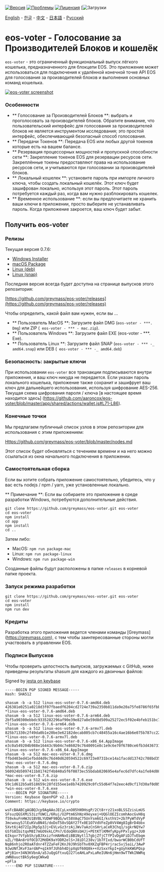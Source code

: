 [![Версия](https://img.shields.io/github/release/greymass/eos-voter/all.svg)](https://github.com/greymass/eos-voter/releases)
[![Проблемы](https://img.shields.io/github/issues/greymass/eos-voter.svg)](https://github.com/greymass/eos-voter/issues)
[![Лицензия](https://img.shields.io/badge/license-MIT-blue.svg)](https://raw.githubusercontent.com/greymass/eos-voter/master/LICENSE)
[![Загрузки](https://img.shields.io/github/downloads/greymass/eos-voter/total.svg)

[English](https://github.com/greymatss/eos-voter/blob/master/README.md) - [한글](https://github.com/greymass/eos-voter/blob/master/README.kr.md) - [中文](https://github.com/greymass/eos-voter/blob/master/README.zh.md) - [日本語](https://github.com/greymass/eos-voter/blob/master/README.ja.md) - [Русский](https://github.com/greymass/eos-voter/blob/master/README.ru.md)

# eos-voter - Голосование за Производителей Блоков и кошелёк

`eos-voter` - это ограниченный функциональный выпуск лёгкого кошелька, предназначенного для блокцепи EOS. Это приложение может использоваться для подключения к удалённой конечной точке API EOS для голосования за производителей блоков и выполнения основных команд кошелька.


[![eos-voter screenshot](https://raw.githubusercontent.com/greymass/eos-voter/master/eos-voter.png)](https://raw.githubusercontent.com/greymass/eos-voter/master/eos-voter.png)

### Особенности

- ** Голосование за Производителей Блоков **: выбрать и проголосовать за производителей блоков. Обратите внимание, что пользовательский интерфейс для голосования за производителей блоков не является инструментом исследования; это простой интерфейс, обеспечивающий безопасный способ голосования.
- ** Передачи Токенов **: Передача EOS или любых другой токенов которые есть на вашем балансе.
- ** Резервация процессорных мощностей и пропускной способности сети **: Закрепление токенов EOS для резервации ресурсов сети. Закреплённые токены предоставляют права на использование ресурсов сети, и учитываются при голосовании за производителей блоков.
- ** Локальный кошелек **: установите пароль при импорте личного ключа, чтобы создать локальный кошелёк. Этот ключ будет зашифрован локально, используя этот пароль. Этот пароль потребуется каждый раз, когда вам нужно разблокировать кошелек.
- ** Временное использование **: если вы предпочитаете не хранить ваши ключи в приложении, просто выберите не устанавливать пароль. Когда приложение закроется, ваш ключ будет забыт.

## Получить eos-voter

### Релизы

Текущая версия 0.7.6:

- [Windows Installer](https://github.com/greymass/eos-voter/releases/download/v0.7.6/win-eos-voter-0.7.6.exe)
- [macOS Package](https://github.com/greymass/eos-voter/releases/download/v0.7.6/mac-eos-voter-0.7.6.dmg)
- [Linux (deb)](https://github.com/greymass/eos-voter/releases/download/v0.7.6/linux-eos-voter-0.7.6-amd64.deb)
- [Linux (snap)](https://github.com/greymass/eos-voter/releases/download/v0.7.6/linux-eos-voter-0.7.6-amd64.snap)

Последняя версия всегда будет доступна на странице выпусков этого репозитория:

[https://github.com/greymass/eos-voter/releases](https://github.com/greymass/eos-voter/releases)

Чтобы определить, какой файл вам нужен, если вы ...

- ** Пользователь MacOS **: Загрузите файл DMG (`eos-voter - ***. Dmg`) или ZIP (` eos-voter - *** - mac.zip`).
- ** Пользователь Windows **: Загрузите файл EXE (eos-voter - ***. Exe).
- ** Пользователь Linux **: Загрузите файл SNAP (`eos-voter - *** -_ amd64.snap`) или DEB (` eos-voter - *** -_ amd64.deb`)

### Безопасность: закрытые ключи

При использовании `eos-voter` все транзакции подписываются внутри приложения, и ваш ключ никуда не передается. Если указан пароль локального кошелька, приложение также сохранит и зашифрует ваш ключ для дальнейшего использования, используя шифрование AES-256. Текущая схема шифрования пароля / ключа [в настоящее время находится здесь] (https://github.com/aaroncox/eos-voter/blob/master/app/shared/actions/wallet.js#L71-L86).

### Конечные точки

Мы предлагаем публичный список узлов в этом репозитории для использования с этим приложением:

[Https://github.com/greymass/eos-voter/blob/master/nodes.md](https://github.com/greymass/eos-voter/blob/master/nodes.md)

Этот список будет обновляться с течением времени и на него можно ссылаться из окна начального подключения в приложении.

### Самостоятельная сборка

Если вы хотите собрать приложение самостоятельно, убедитесь, что у вас есть nodejs / npm / yarn, уже установленные локально.

** Примечание **: Если вы собираете это приложение в среде разработки Windows, потребуются дополнительные действия.

```
git clone https://github.com/greymass/eos-voter.git eos-voter
cd eos-voter
npm install
cd app
npm install
cd ..
```

Затем либо:

- MacOS: `npm run package-mac`
- Linux: `npm run package-linux`
- Windows: `npm run package-win`

Созданные файлы будут расположены в папке `releases` в корневой папке проекта.

### Запуск режима разработки

```
git clone https://github.com/greymass/eos-voter.git eos-voter
cd eos-voter
npm install
npm run dev
```

### Кредиты

Разработка этого приложения ведется членами команды [Greymass] (https://greymass.com), с тем чтобы заинтересованные стороны могли участвовать в управлении EOS.

### Подписи Выпусков

Чтобы проверить целостность выпусков, загружаемых с GitHub, ниже приведены результаты shasum для каждого из двоичных файлов:

Signed by [jesta on keybase](https://keybase.io/jesta)

```
-----BEGIN PGP SIGNED MESSAGE-----
Hash: SHA512

shasum -b -a 512 linux-eos-voter-0.7.6-amd64.deb
426381e0251a0218d3f07fbaedf6204cd2724e739a2350b811da9e20a75fe8786f65fbb51c0596100faebe1d102d0645316484c4ab18e64b81cf3128c26e9297 *linux-eos-voter-0.7.6-amd64.deb
shasum -b -a 512 linux-eos-voter-0.7.6-arm64.deb
2bf5a90300ebbdc9335282296af90e39e827a8e59d8d509a25272ec5f02e4bfeb151bc76c575ba2a5ddd176ec1c47d8c23211711e335ee9c445758f49669ef39 *linux-eos-voter-0.7.6-arm64.deb
shasum -b -a 512 linux-eos-voter-0.7.6-armv7l.deb
825b71330c2f49da0b1e20be3e62182decab805cb7c48455a16c4ae16b6e075b787cc22a2b2bea43b0a74d2eea0c42c0b95352bcab07ebde65c84a012fc1c643 *linux-eos-voter-0.7.6-armv7l.deb
shasum -b -a 512 linux-eos-voter-0.7.6-x86_64.AppImage
e3c0a549204b988e16443c9b04c7e86029c7640091e8c1e9c6e70f6780ce6fb3d436731bcee505831231bd691462de7dfc10d4098e94cd9d3b3dc2b572ac0ad6 *linux-eos-voter-0.7.6-x86_64.AppImage
shasum -b -a 512 mac-eos-voter-0.7.6.dmg
ffbd403ed41efbdd4d9c76d40d620594522c69723e0731bce14a1facdd13742c708bd3524ee7c121961dcf37ff28ea45372283b4a9ac7a910466ac9af8597570 *mac-eos-voter-0.7.6.dmg
shasum -b -a 512 mac-eos-voter-0.7.6.zip
560924b5097411b81742f4b840a5f6f0873ec55bdab820695e4afec6d7dfc4a1fe84d08c1664edc43e47302f6a082f608079978618c65ba334936ed5130f86ba *mac-eos-voter-0.7.6.zip
shasum -b -a 512 win-eos-voter-0.7.6.exe
59c1d612b5a8518659c28fd155ee1e8b7420929c0fc55d64f7e2eec4d9cf17d30af0d0560cb788c6853f48ea88333626286e0a08e11cc5b4383dc4f61b52f83a *win-eos-voter-0.7.6.exe
-----BEGIN PGP SIGNATURE-----
Version: Keybase OpenPGP v2.1.0
Comment: https://keybase.io/crypto

wsFcBAABCgAGBQJcp9AgAAoJECyLxnO05hN9HsgP/2Ct8rrz21xoBLSSZzisLmUS
SFsuzQGSXMi53izfUWCL/6Ruj/U2Ptm6ShNz49eyxej+UQGlOEZIcomhAocGvH8q
f59xkuFnHWJU1BVBLYUDWF9BQG/wt58VAqC75UnYsm6GI/ksthVJ+2b7PyWTdVyP
3mcwouy5JlEuKVuBN4S/doDoT58vSQAY27fx0E1O7VdVFeZp0VV4Wg8IgBrD4bbx
5Xvt6j4d72IpJRp5p3Jj+EVLvGz3rzAjJWv7aAzCnSHrLaCeR3Chq1/sgkrNQYw7
GSfG8IbitqxM8I7mGO9xkLCPn7/EdoQHXsbHJj+PEtKTlKMHfyKpyFPxlygz+JU0
6Ikqxr7VfpbSh/pBJXxizfnHAHNxEiBB1Nytl17gbjZfjCTfPIvDgAFiDJTvEbqm
uZL/YBAn8rUfOCD72MdDK9aYODR2elS+J8iDl238v/1b7FIxd/bwarWCB0bCdUfT
Nq86nhjo2ROaATdnr4TZZaFeF2KnJ9J9hSbThv0XKZqFBP4rjracSvj5aiL/3AwP
9JwUNfJKvF3ardAP+q1k9fJUhbh4DjpXqUf60Q8k++XzSxxYkpI+gUyhkKWGPQsp
aPjB1n+34N3KVbnA/a5JuQgGftxuQJ27leAHLaPxLaReIUNn6jHmn9wTTWkINWRq
zWN8uuctBk5y6egCWkwQ
=pFla
-----END PGP SIGNATURE-----
```
